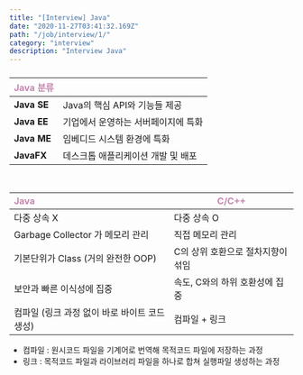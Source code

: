 ```yaml
---
title: "[Interview] Java"
date: "2020-11-27T03:41:32.169Z"
path: "/job/interview/1/"
category: "interview"
description: "Interview Java"
---
```


##### 

| <span  style="color:#C587AE;">Java 분류</span> |                                     |
| :--------------------------------------------- | ----------------------------------- |
| **Java SE**                                    | Java의 핵심 API와 기능들 제공       |
| **Java EE**                                    | 기업에서 운영하는 서버페이지에 특화 |
| **Java ME**                                    | 임베디드 시스템 환경에 특화         |
| **JavaFX**                                     | 데스크톱 애플리케이션 개발 및 배포  |



<br />

| <span  style="color:#C587AE;">Java</span>     | <span  style="color:#C587AE;">C/C++</span> |
| :-------------------------------------------- | ------------------------------------------ |
| 다중 상속 X                                   | 다중 상속 O                                |
| Garbage Collector 가 메모리 관리              | 직접 메모리 관리                           |
| 기본단위가 Class (거의 완전한 OOP)            | C의 상위 호환으로 절차지향이 섞임          |
| 보안과 빠른 이식성에 집중                     | 속도, C와의 하위 호환성에 집중             |
| 컴파일 (링크 과정 없이 바로 바이트 코드 생성) | 컴파일 + 링크                              |

* 컴파일 : 원시코드 파일을 기계어로 번역해 목적코드 파일에 저장하는 과정
* 링크 : 목적코드 파일과 라이브러리 파일을 하나로 합쳐 실행파일 생성하는 과정